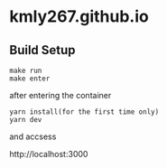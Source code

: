 # kmly267.github.io

## Build Setup

```
make run
make enter
```
after entering the container
```
yarn install(for the first time only)
yarn dev
```
and accsess

http://localhost:3000
